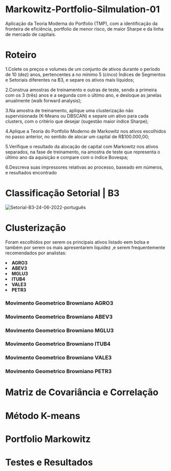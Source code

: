 # Markowitz-Portfolio-Silmulation-01
Aplicação da Teoria Moderna do Portfolio (TMP), com a identificação da fronteira de eficiência, portfolio de menor risco, de maior Sharpe e da linha de mercado de capitais.

# Roteiro

 1.Colete os preços e volumes de um conjunto de ativos durante o período de 10 (dez) anos, pertencentes a no mínimo 5 (cinco) Índices de Segmentos e Setoriais diferentes na B3, e separe os ativos mais líquidos;

2.Construa amostras de treinamento e outras de teste, sendo a primeira com os 3 (três) anos e a segunda com o último ano, e desloque as janelas anualmente (walk forward analysis);

3.Na amostra de treinamento, aplique uma clusterização não supervisionada (K-Means ou DBSCAN) e separe um ativo para cada clusters, com o critério que desejar (sugestão maior índice Sharpe);

4.Aplique a Teoria do Portfolio Moderno de Markowitz nos ativos escolhidos no passo anterior, no sentido de alocar um capital de R$100.000,00;

5.Verifique o resultado da alocação de capital com Markowitz nos ativos separados, na fase de treinamento, na amostra de teste que representa o último ano da aquisição e compare com o índice Bovespa;

6.Descreva suas impressores relativas ao processo, baseado em números, e resultados encontrado

# Classificação Setorial | B3

![Setorial-B3-24-06-2022-_português_](https://user-images.githubusercontent.com/70406366/181828809-89799192-d632-4edb-9970-57c5034dc88e.png)

# Clusterização

Foram escolhidos por serem os principais ativos listado eem bolsa e também por serem os mais apresentarem liquidez ,e serem frequentemente recomendados por analistas:

  <li> <b>     AGRO3            </b> </li>
  <li> <b>     ABEV3            </b> </li>
  <li> <b>     MGLU3            </b> </li>
  <li> <b>     ITUB4            </b> </li>
  <li> <b>     VALE3            </b> </li>
  <li> <b>     PETR3            </b> </li>

### Movimento Geometrico Browniano AGRO3   


### Movimento Geometrico Browniano ABEV3   


### Movimento Geometrico Browniano MGLU3    


### Movimento Geometrico Browniano ITUB4  

### Movimento Geometrico Browniano VALE3 


### Movimento Geometrico Browniano PETR3  

# Matriz de Covariância e Correlação 

# Método K-means

# Portfolio Markowitz

# Testes e Resultados






